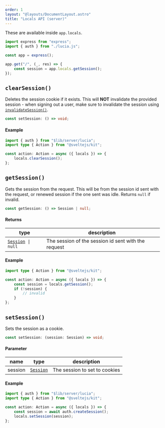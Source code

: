```yaml
---
order: 1
layout: "@layouts/DocumentLayout.astro"
title: "Locals API (server)"
---
```


These are available inside `app.locals`.

```ts
import express from "express";
import { auth } from "./lucia.js";

const app = express();

app.get("/", (_, res) => {
	const session = app.locals.getSession();
});
```

## `clearSession()`

Deletes the session cookie if it exists. This will **NOT** invalidate the provided session - when signing out a user, make sure to invalidate the session using [`invalidateSession()`](/reference/api/server-api#invalidatesession).

```ts
const setSession: () => void;
```

#### Example

```ts
import { auth } from "$lib/server/lucia";
import type { Action } from "@sveltejs/kit";

const action: Action = async ({ locals }) => {
	locals.clearSession();
};
```

## `getSession()`

Gets the session from the request. This will be from the session id sent with the request, or renewed session if the one sent was idle. Returns `null` if invalid.

```ts
const getSession: () => Session | null;
```

#### Returns

| type                                                        | description                                         |
| ----------------------------------------------------------- | --------------------------------------------------- |
| [`Session`](/reference/types/lucia-types#session)` \| null` | The session of the session id sent with the request |

#### Example

```ts
import type { Action } from "@sveltejs/kit";

const action: Action = async ({ locals }) => {
	const session = locals.getSession();
	if (!session) {
		// invalid
	}
};
```

## `setSession()`

Sets the session as a cookie.

```ts
const setSession: (session: Session) => void;
```

#### Parameter

| name    | type                                              | description                   |
| ------- | ------------------------------------------------- | ----------------------------- |
| session | [`Session`](/reference/types/lucia-types#session) | The session to set to cookies |

#### Example

```ts
import { auth } from "$lib/server/lucia";
import type { Action } from "@sveltejs/kit";

const action: Action = async ({ locals }) => {
	const session = await auth.createSession();
	locals.setSession(session);
};
```
